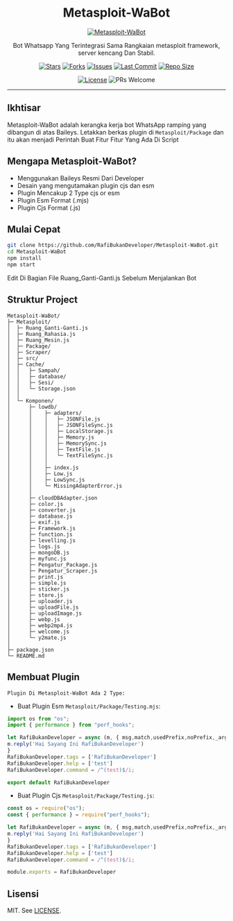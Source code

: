 <div align="center">
  <h1>Metasploit-WaBot</h1>
  <p>
<a href="https://files.catbox.moe/xpm6r9.jpg">
<img src="https://files.catbox.moe/xpm6r9.jpg" alt="Metasploit-WaBot"/>
</a>
  </p>
  <p>Bot Whatsapp Yang Terintegrasi Sama Rangkaian metasploit framework, server kencang Dan Stabil.</p>
  <p>
    <a href="https://github.com/RafiBukanDeveloper/Metasploit-WaBot"><img alt="Stars" src="https://img.shields.io/github/stars/RafiBukanDeveloper/Metasploit-WaBot?style=flat&logo=github"></a>
    <a href="https://github.com/RafiBukanDeveloper/Metasploit-WaBot/network/members"><img alt="Forks" src="https://img.shields.io/github/forks/RafiBukanDeveloper/Metasploit-WaBot"></a>
    <a href="https://github.com/RafiBukanDeveloper/Metasploit-WaBot/issues"><img alt="Issues" src="https://img.shields.io/github/issues/RafiBukanDeveloper/Metasploit-WaBot"></a>
    <a href="https://github.com/RafiBukanDeveloper/Metasploit-WaBot"><img alt="Last Commit" src="https://img.shields.io/github/last-commit/RafiBukanDeveloper/Metasploit-WaBot"></a>
    <a href="https://github.com/RafiBukanDeveloper/Metasploit-WaBot"><img alt="Repo Size" src="https://img.shields.io/github/repo-size/RafiBukanDeveloper/Metasploit-WaBot"></a>
  </p>
  <p>
    <a href="https://github.com/RafiBukanDeveloper/Metasploit-WaBot/blob/main/LICENSE"><img alt="License" src="https://img.shields.io/badge/License-MIT-informational"></a>
    <img alt="PRs Welcome" src="https://img.shields.io/badge/PRs-welcome-brightgreen">
  </p>
</div>

---

## Ikhtisar

Metasploit-WaBot adalah kerangka kerja bot WhatsApp ramping yang dibangun di atas Baileys. Letakkan berkas plugin di `Metasploit/Package` dan itu akan menjadi Perintah Buat Fitur Fitur Yang Ada Di Script

## Mengapa Metasploit-WaBot? 
- Menggunakan Baileys Resmi Dari Developer
- Desain yang mengutamakan plugin cjs dan esm
- Plugin Mencakup 2 Type cjs or esm
- Plugin Esm Format (.mjs)
- Plugin Cjs Format (.js)

## Mulai Cepat

```bash
git clone https://github.com/RafiBukanDeveloper/Metasploit-WaBot.git
cd Metasploit-WaBot
npm install
npm start
```

Edit Di Bagian File Ruang_Ganti-Ganti.js Sebelum Menjalankan Bot


## Struktur Project

```
Metasploit-WaBot/
├─ Metasploit/
│  ├─ Ruang_Ganti-Ganti.js
│  ├─ Ruang_Rahasia.js
│  ├─ Ruang_Mesin.js
│  ├─ Package/
│  ├─ Scraper/
│  ├─ src/
│  ├─ Cache/
│  │   ├─ Sampah/
│  │   ├─ database/
│  │   ├─ Sesi/
│  │   └─ Storage.json
│  │
│  └─ Komponen/
│      ├─ lowdb/
│      │    ├─ adapters/
│      │    │   ├─ JSONFile.js
│      │    │   ├─ JSONFileSync.js
│      │    │   ├─ LocalStorage.js 
│      │    │   ├─ Memory.js
│      │    │   ├─ MemorySync.js
│      │    │   ├─ TextFile.js
│      │    │   └─ TextFileSync.js
│      │    │
│      │    ├─ index.js
│      │    ├─ Low.js
│      │    ├─ LowSync.js
│      │    └─ MissingAdapterError.js
│      │    
│      ├─ cloudDBAdapter.json
│      ├─ color.js
│      ├─ converter.js
│      ├─ database.js
│      ├─ exif.js
│      ├─ Framework.js
│      ├─ function.js
│      ├─ levelling.js
│      ├─ logs.js
│      ├─ mongoDB.js
│      ├─ myfunc.js
│      ├─ Pengatur_Package.js 
│      ├─ Pengatur_Scraper.js 
│      ├─ print.js 
│      ├─ simple.js
│      ├─ sticker.js
│      ├─ store.js
│      ├─ uploader.js 
│      ├─ uploadFile.js
│      ├─ uploadImage.js
│      ├─ webp.js
│      ├─ webp2mp4.js
│      ├─ welcome.js
│      └─ y2mate.js
│  
├─ package.json
└─ README.md
```

## Membuat Plugin
    Plugin Di Metasploit-WaBot Ada 2 Type:
- Buat Plugin Esm `Metasploit/Package/Testing.mjs`:

```js
import os from "os";
import { performance } from "perf_hooks";

let RafiBukanDeveloper = async (m, { msg,match,usedPrefix,noPrefix,_args,args,command,text,conn: this,ctx,sock,client,participants,isDeveloper,groupMetadata,user,RafiTampilan,RafiMenu,bot,isROwner,isOwner,isRAdmin,isAdmin,isBotAdmin,isPrems,isBans,chatUpdate }) => {
m.reply('Hai Sayang Ini RafiBukanDeveloper')
}
RafiBukanDeveloper.tags = ['RafiBukanDeveloper']
RafiBukanDeveloper.help = ['test']
RafiBukanDeveloper.command = /^(test)$/i;

export default RafiBukanDeveloper
```



- Buat Plugin Cjs `Metasploit/Package/Testing.js`:

```js
const os = require("os");
const { performance } = require("perf_hooks");

let RafiBukanDeveloper = async (m, { msg,match,usedPrefix,noPrefix,_args,args,command,text,conn: this,ctx,sock,client,participants,isDeveloper,groupMetadata,user,RafiTampilan,RafiMenu,bot,isROwner,isOwner,isRAdmin,isAdmin,isBotAdmin,isPrems,isBans,chatUpdate }) => {
m.reply('Hai Sayang Ini RafiBukanDeveloper')
}
RafiBukanDeveloper.tags = ['RafiBukanDeveloper']
RafiBukanDeveloper.help = ['test']
RafiBukanDeveloper.command = /^(test)$/i;

module.exports = RafiBukanDeveloper
```

## Lisensi

MIT. See [LICENSE](./LICENSE).
